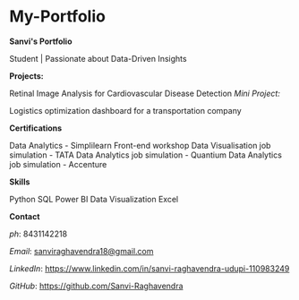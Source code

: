 # My-Portfolio

**Sanvi's Portfolio**

Student | Passionate about Data-Driven Insights

**Projects:**

Retinal Image Analysis for Cardiovascular Disease Detection
_Mini Project:_

Logistics optimization dashboard for a transportation company

**Certifications**

Data Analytics - Simplilearn
Front-end workshop
Data Visualisation job simulation - TATA
Data Analytics job simulation - Quantium
Data Analytics job simulation - Accenture

**Skills**

Python
SQL
Power BI
Data Visualization
Excel

**Contact**

_ph_: 8431142218

_Email_: sanviraghavendra18@gmail.com

_LinkedIn_: https://www.linkedin.com/in/sanvi-raghavendra-udupi-110983249

_GitHub_: https://github.com/Sanvi-Raghavendra
